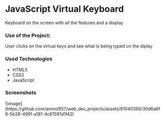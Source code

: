 <h1>JavaScript Virtual Keyboard</h1>

<p>Keyboard on the screen with all the features and a display</p>

### Use of the Project:

<p>User clicks on the virtual keys and see what is being typed on the diplay</p>

<h3>Used Technologies</h3>
<ul>
  <li>HTML5</li>
  <li>CSS3</li>
  <li>JavaScript</li>
</ul>

<h3> Screenshots </h3>
![image](https://github.com/anmol957/web_dev_projects/assets/61040390/30d6a6f8-5b28-499f-a181-4c61591d1f42)

<br>
